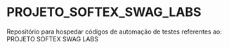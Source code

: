 # PROJETO_SOFTEX_SWAG_LABS

Repositório para hospedar códigos de automação de testes referentes ao:
PROJETO SOFTEX SWAG LABS
